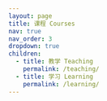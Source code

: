 ```yaml
---
layout: page
title: 课程 Courses
nav: true
nav_order: 3
dropdown: true
children:
  - title: 教学 Teaching
    permalink: /teaching/
  - title: 学习 Learning
    permalink: /learning/
---
```

